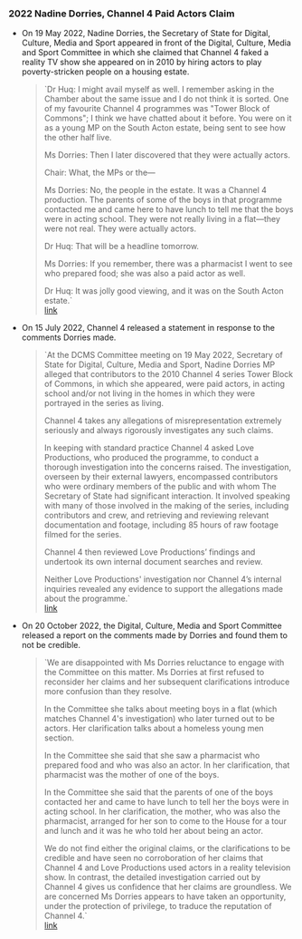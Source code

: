 ### 2022 Nadine Dorries, Channel 4 Paid Actors Claim
- On 19 May 2022, Nadine Dorries, the Secretary of State for Digital, Culture, Media and Sport appeared in front of the Digital, Culture, Media and Sport Committee in which she claimed that Channel 4 faked a reality TV show she appeared on in 2010 by hiring actors to play poverty-stricken people on a housing estate.
    
    > `Dr Huq: I might avail myself as well. I remember asking in the Chamber about the same issue and I do not think it is sorted. One of my favourite Channel 4 programmes was "Tower Block of Commons"; I think we have chatted about it before. You were on it as a young MP on the South Acton estate, being sent to see how the other half live.  
    >   
    > Ms Dorries: Then I later discovered that they were actually actors.  
    >   
    > Chair: What, the MPs or the—  
    >   
    > Ms Dorries: No, the people in the estate. It was a Channel 4 production. The parents of some of the boys in that programme contacted me and came here to have lunch to tell me that the boys were in acting school. They were not really living in a flat—they were not real. They were actually actors.  
    >   
    > Dr Huq: That will be a headline tomorrow.  
    >   
    > Ms Dorries: If you remember, there was a pharmacist I went to see who prepared food; she was also a paid actor as well.  
    >   
    > Dr Huq: It was jolly good viewing, and it was on the South Acton estate.`  
    > [link](https://committees.parliament.uk/oralevidence/10242/pdf/)
    
- On 15 July 2022, Channel 4 released a statement in response to the comments Dorries made.
    
    > `At the DCMS Committee meeting on 19 May 2022, Secretary of State for Digital, Culture, Media and Sport, Nadine Dorries MP alleged that contributors to the 2010 Channel 4 series Tower Block of Commons, in which she appeared, were paid actors, in acting school and/or not living in the homes in which they were portrayed in the series as living.  
    >   
    > Channel 4 takes any allegations of misrepresentation extremely seriously and always rigorously investigates any such claims.  
    >   
    > In keeping with standard practice Channel 4 asked Love Productions, who produced the programme, to conduct a thorough investigation into the concerns raised. The investigation, overseen by their external lawyers, encompassed contributors who were ordinary members of the public and with whom The Secretary of State had significant interaction. It involved speaking with many of those involved in the making of the series, including contributors and crew, and retrieving and reviewing relevant documentation and footage, including 85 hours of raw footage filmed for the series.  
    >   
    > Channel 4 then reviewed Love Productions’ findings and undertook its own internal document searches and review.  
    >   
    > Neither Love Productions' investigation nor Channel 4’s internal inquiries revealed any evidence to support the allegations made about the programme.`  
    > [link](https://www.channel4.com/press/news/channel-4s-statement-tower-block-commons)
    
- On 20 October 2022, the Digital, Culture, Media and Sport Committee released a report on the comments made by Dorries and found them to not be credible.
    
    > `We are disappointed with Ms Dorries reluctance to engage with the Committee on this matter. Ms Dorries at first refused to reconsider her claims and her subsequent clarifications introduce more confusion than they resolve.  
    >   
    > In the Committee she talks about meeting boys in a flat (which matches Channel 4's investigation) who later turned out to be actors. Her clarification talks about a homeless young men section.  
    >   
    > In the Committee she said that she saw a pharmacist who prepared food and who was also an actor. In her clarification, that pharmacist was the mother of one of the boys.  
    >   
    > In the Committee she said that the parents of one of the boys contacted her and came to have lunch to tell her the boys were in acting school. In her clarification, the mother, who was also the pharmacist, arranged for her son to come to the House for a tour and lunch and it was he who told her about being an actor.  
    >   
    > We do not find either the original claims, or the clarifications to be credible and have seen no corroboration of her claims that Channel 4 and Love Productions used actors in a reality television show. In contrast, the detailed investigation carried out by Channel 4 gives us confidence that her claims are groundless. We are concerned Ms Dorries appears to have taken an opportunity, under the protection of privilege, to traduce the reputation of Channel 4.`  
    > [link](https://committees.parliament.uk/publications/30386/documents/175488/default/)
    